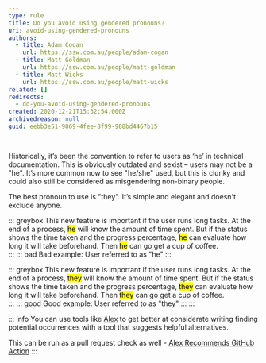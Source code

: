 ```yaml
---
type: rule
title: Do you avoid using gendered pronouns?
uri: avoid-using-gendered-pronouns
authors:
  - title: Adam Cogan
    url: https://ssw.com.au/people/adam-cogan
  - title: Matt Goldman
    url: https://ssw.com.au/people/matt-goldman
  - title: Matt Wicks
    url: https://ssw.com.au/people/matt-wicks
related: []
redirects:
  - do-you-avoid-using-gendered-pronouns
created: 2020-12-21T15:32:54.000Z
archivedreason: null
guid: eebb3e51-9869-4fee-8f99-988bd4467b15

---
```


Historically, it’s been the convention to refer to users as ‘he’ in technical documentation. This is obviously outdated and sexist – users may not be a "he". It’s more common now to see "he/she" used, but this is clunky and could also still be considered as misgendering non-binary people.

The best pronoun to use is "they". It’s simple and elegant and doesn't exclude anyone.

<!--endintro-->

::: greybox
This new feature is important if the user runs long tasks. At the end of a process, <mark>he</mark> will know the amount of time spent. But if the status shows the time taken and the progress percentage, <mark>he</mark> can evaluate how long it will take beforehand. Then <mark>he</mark> can go get a cup of coffee.  
:::
::: bad
Bad example: User referred to as "he"
:::

::: greybox
This new feature is important if the user runs long tasks. At the end of a process, <mark>they</mark> will know the amount of time spent. But if the status shows the time taken and the progress percentage, <mark>they</mark> can evaluate how long it will take beforehand. Then <mark>they</mark> can go get a cup of coffee.  
:::
::: good
Good example: User referred to as "they"
:::
:::

::: info
You can use tools like [Alex](https://alexjs.com) to get better at considerate writing finding potential occurrences with a tool that suggests helpful alternatives.

This can be run as a pull request check as well - [Alex Recommends GitHub Action](https://github.com/marketplace/actions/alex-recommends)
:::
